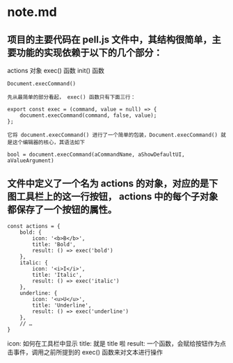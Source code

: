 # note.md

## 项目的主要代码在 pell.js 文件中，其结构很简单，主要功能的实现依赖于以下的几个部分：

actions 对象
exec() 函数
init() 函数

```
Document.execCommand()

先从最简单的部分看起， exec() 函数只有下面三行：

export const exec = (command, value = null) => {
    document.execCommand(command, false, value);
};

它将 document.execCommand() 进行了一个简单的包装，Document.execCommand() 就是这个编辑器的核心，其语法如下

bool = document.execCommand(aCommandName, aShowDefaultUI, aValueArgument)
```

## 文件中定义了一个名为 actions 的对象，对应的是下图工具栏上的这一行按钮， actions 中的每个子对象都保存了一个按钮的属性。
```
const actions = {
    bold: {
        icon: '<b>B</b>',
        title: 'Bold',
        result: () => exec('bold')
    },
    italic: {
        icon: '<i>I</i>',
        title: 'Italic',
        result: () => exec('italic')
    },
    underline: {
        icon: '<u>U</u>',
        title: 'Underline',
        result: () => exec('underline')
    },
    // …
}
```
icon: 如何在工具栏中显示
title: 就是 title 啦
result: 一个函数，会赋给按钮作为点击事件，调用之前所提到的 exec() 函数来对文本进行操作


